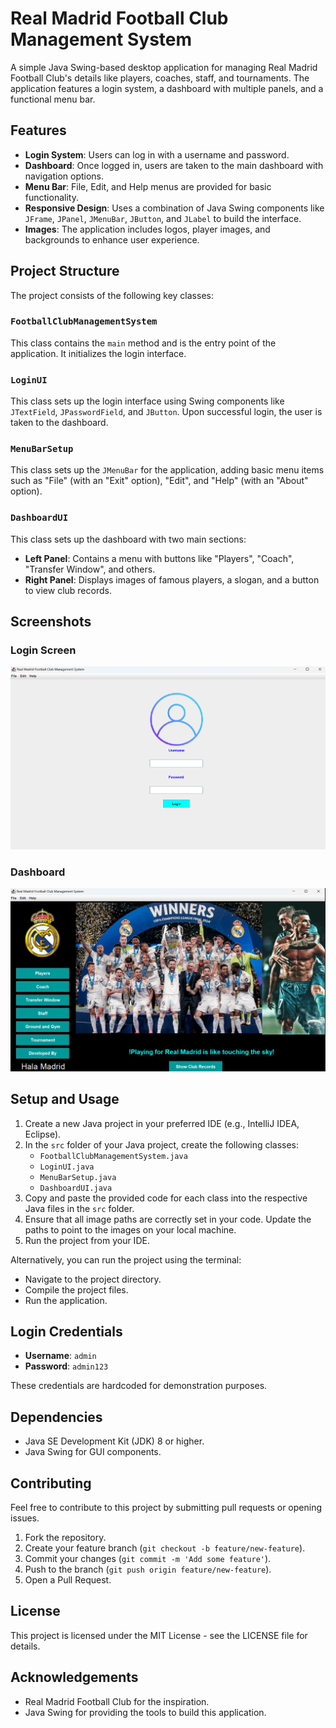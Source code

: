 # Real Madrid Football Club Management System

A simple Java Swing-based desktop application for managing Real Madrid Football Club's details like players, coaches, staff, and tournaments. The application features a login system, a dashboard with multiple panels, and a functional menu bar.

## Features

- **Login System**: Users can log in with a username and password.
- **Dashboard**: Once logged in, users are taken to the main dashboard with navigation options.
- **Menu Bar**: File, Edit, and Help menus are provided for basic functionality.
- **Responsive Design**: Uses a combination of Java Swing components like `JFrame`, `JPanel`, `JMenuBar`, `JButton`, and `JLabel` to build the interface.
- **Images**: The application includes logos, player images, and backgrounds to enhance user experience.

## Project Structure

The project consists of the following key classes:

### `FootballClubManagementSystem`
This class contains the `main` method and is the entry point of the application. It initializes the login interface.

### `LoginUI`
This class sets up the login interface using Swing components like `JTextField`, `JPasswordField`, and `JButton`. Upon successful login, the user is taken to the dashboard.

### `MenuBarSetup`
This class sets up the `JMenuBar` for the application, adding basic menu items such as "File" (with an "Exit" option), "Edit", and "Help" (with an "About" option).

### `DashboardUI`
This class sets up the dashboard with two main sections:
- **Left Panel**: Contains a menu with buttons like "Players", "Coach", "Transfer Window", and others.
- **Right Panel**: Displays images of famous players, a slogan, and a button to view club records.

## Screenshots

### Login Screen
![Login Screen](screenshots/login.png)

### Dashboard
![Dashboard](screenshots/dashboard.png)


## Setup and Usage

1. Create a new Java project in your preferred IDE (e.g., IntelliJ IDEA, Eclipse).
2. In the `src` folder of your Java project, create the following classes:
   - `FootballClubManagementSystem.java`
   - `LoginUI.java`
   - `MenuBarSetup.java`
   - `DashboardUI.java`
3. Copy and paste the provided code for each class into the respective Java files in the `src` folder.
4. Ensure that all image paths are correctly set in your code. Update the paths to point to the images on your local machine.
5. Run the project from your IDE.

Alternatively, you can run the project using the terminal:
- Navigate to the project directory.
- Compile the project files.
- Run the application.

## Login Credentials

- **Username**: `admin`
- **Password**: `admin123`

These credentials are hardcoded for demonstration purposes.

## Dependencies

- Java SE Development Kit (JDK) 8 or higher.
- Java Swing for GUI components.

## Contributing

Feel free to contribute to this project by submitting pull requests or opening issues.

1. Fork the repository.
2. Create your feature branch (`git checkout -b feature/new-feature`).
3. Commit your changes (`git commit -m 'Add some feature'`).
4. Push to the branch (`git push origin feature/new-feature`).
5. Open a Pull Request.

## License

This project is licensed under the MIT License - see the LICENSE file for details.

## Acknowledgements

- Real Madrid Football Club for the inspiration.
- Java Swing for providing the tools to build this application.
